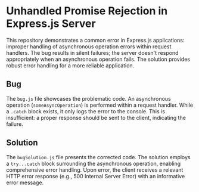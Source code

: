 # Unhandled Promise Rejection in Express.js Server

This repository demonstrates a common error in Express.js applications: improper handling of asynchronous operation errors within request handlers.  The bug results in silent failures; the server doesn't respond appropriately when an asynchronous operation fails. The solution provides robust error handling for a more reliable application.

## Bug

The `bug.js` file showcases the problematic code.  An asynchronous operation (`someAsyncOperation`) is performed within a request handler.  While a `.catch` block exists, it only logs the error to the console.  This is insufficient: a proper response should be sent to the client, indicating the failure.

## Solution

The `bugSolution.js` file presents the corrected code.  The solution employs a `try...catch` block surrounding the asynchronous operation, enabling comprehensive error handling.  Upon error, the client receives a relevant HTTP error response (e.g., 500 Internal Server Error) with an informative error message.